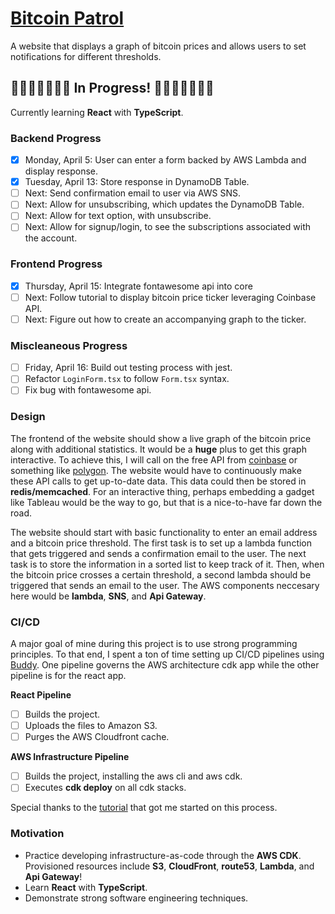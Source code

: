 # [Bitcoin Patrol](https://bitcoin-patrol.com)

A website that displays a graph of bitcoin prices and allows users to set notifications for different thresholds. 

## 🚧🚧🚧🚧🚧🚧🚧 In Progress! 🚧🚧🚧🚧🚧🚧🚧
Currently learning **React** with **TypeScript**.

### Backend Progress
  - [x] Monday, April 5: User can enter a form backed by AWS Lambda and display response.
  - [x] Tuesday, April 13: Store response in DynamoDB Table. 
  - [ ] Next: Send confirmation email to user via AWS SNS.
  - [ ] Next: Allow for unsubscribing, which updates the DynamoDB Table.
  - [ ] Next: Allow for text option, with unsubscribe.
  - [ ] Next: Allow for signup/login, to see the subscriptions associated with the account.

### Frontend Progress
  - [x] Thursday, April 15: Integrate fontawesome api into core
  - [ ] Next: Follow tutorial to display bitcoin price ticker leveraging Coinbase API.
  - [ ] Next: Figure out how to create an accompanying graph to the ticker.

### Miscleaneous Progress
  - [ ] Friday, April 16: Build out testing process with jest.
  - [ ] Refactor `LoginForm.tsx` to follow `Form.tsx` syntax.
  - [ ] Fix bug with fontawesome api.

### Design

The frontend of the website should show a live graph of the bitcoin price along with additional statistics. It would be a **huge** plus to get this graph interactive. To achieve this, I will call on the free API from [coinbase](https://developers.coinbase.com/) or something like [polygon](https://polygon.io). The website would have to continuously make these API calls to get up-to-date data. This data could then be stored in **redis/memcached**. For an interactive thing, perhaps embedding a gadget like Tableau would be the way to go, but that is a nice-to-have far down the road.

The website should start with basic functionality to enter an email address and a bitcoin price threshold. The first task is to set up a lambda function that gets triggered and sends a confirmation email to the user. The next task is to store the information in a sorted list to keep track of it. Then, when the bitcoin price crosses a certain threshold, a second lambda should be triggered that sends an email to the user. The AWS components neccesary here would be **lambda**, **SNS**, and **Api Gateway**.

### CI/CD

A major goal of mine during this project is to use strong programming principles. To that end, I spent a ton of time setting up CI/CD pipelines using [Buddy](https://app.buddy.works/). One pipeline governs the AWS architecture cdk app while the other pipeline is for the react app.

**React Pipeline**

  - [ ] Builds the project.
  - [ ] Uploads the files to Amazon S3.
  - [ ] Purges the AWS Cloudfront cache. 

**AWS Infrastructure Pipeline**

  - [ ] Builds the project, installing the aws cli and aws cdk.
  - [ ] Executes **cdk deploy** on all cdk stacks.

Special thanks to the [tutorial](https://medium.com/avmconsulting-blog/how-to-deploy-a-react-app-on-aws-using-the-aws-cdk-d7970033950f) that got me started on this process.

### Motivation 

  - Practice developing infrastructure-as-code through the **AWS CDK**. Provisioned resources include **S3**, **CloudFront**, **route53**, **Lambda**, and **Api Gateway**!
  - Learn **React** with **TypeScript**.
  - Demonstrate strong software engineering techniques. 
